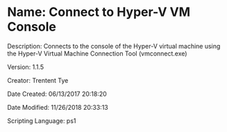 ﻿# Name: Connect to Hyper-V VM Console

Description: Connects to the console of the Hyper-V virtual machine using the Hyper-V Virtual Machine Connection Tool (vmconnect.exe)

Version: 1.1.5

Creator: Trentent Tye

Date Created: 06/13/2017 20:18:20

Date Modified: 11/26/2018 20:33:13

Scripting Language: ps1

